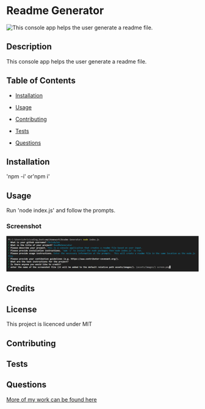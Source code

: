 
    
# Readme Generator

![This console app helps the user generate a readme file.](https://img.shields.io/badge/license-MIT-blue.svg)
    
## Description
    
This console app helps the user generate a readme file.

## Table of Contents 

* [Installation](#installation)

* [Usage](#usage)

* [Contributing](#contributing)

* [Tests](#tests)

* [Questions](#questions)

## Installation
    
'npm -i' or'npm i'
    
## Usage
    
Run 'node index.js' and follow the prompts.
    
### Screenshot
        
![alt screen.png](assets/images/screen.png)
    
## Credits


    
## License
    
This project is licenced under MIT
    
    
## Contributing
    


## Tests
    


## Questions

[More of my work can be found here](https://github.com/ChrisAylen)
    
